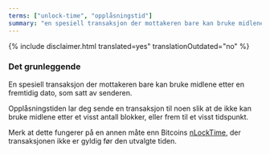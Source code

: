 ```yaml
---
terms: ["unlock-time", "opplåsningstid"]
summary: "en spesiell transaksjon der mottakeren bare kan bruke midlene etter en fremtidig dato, som satt av senderen"
---
```


{% include disclaimer.html translated=yes" translationOutdated="no" %}
### Det grunleggende

En spesiell transaksjon der mottakeren bare kan bruke midlene etter en fremtidig dato, som satt av senderen.

Opplåsningstiden lar deg sende en transaksjon til noen slik at de ikke kan bruke midlene etter et visst antall blokker, eller frem til et visst tidspunkt.

Merk at dette fungerer på en annen måte enn Bitcoins [nLockTime](https://en.bitcoin.it/wiki/NLockTime), der transaksjonen ikke er gyldig før den utvalgte tiden.